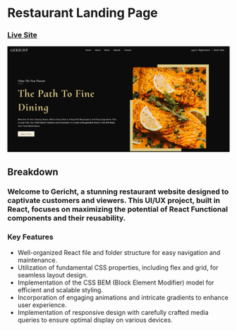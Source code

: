 # Restaurant Landing Page
### [Live Site](https://liamt-ui-ux-restaurant.vercel.app)

![Restaurant Landing Page](src/assets/preview.png)

## Breakdown
### Welcome to Gericht, a stunning restaurant website designed to captivate customers and viewers. This UI/UX project, built in React, focuses on maximizing the potential of React Functional components and their reusability.

### Key Features
- Well-organized React file and folder structure for easy navigation and maintenance.
- Utilization of fundamental CSS properties, including flex and grid, for seamless layout design.
- Implementation of the CSS BEM (Block Element Modifier) model for efficient and scalable styling.
- Incorporation of engaging animations and intricate gradients to enhance user experience.
- Implementation of responsive design with carefully crafted media queries to ensure optimal display on various devices.


